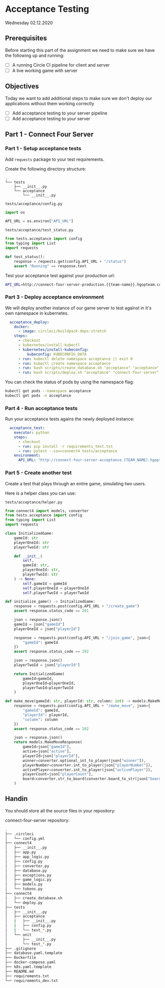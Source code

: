 # Acceptance Testing

Wednesday 02.12.2020

## Prerequisites
Before starting this part of the assignment we need to make sure we have the following up and running:
- [ ] A running Circle CI pipeline for client and server
- [ ] A live working game with server

## Objectives
Today we want to add additional steps to make sure we don't deploy our applications without them working correctly
- [ ] Add acceptance testing to your server pipeline
- [ ] Add acceptance testing to your server

## Part 1 - Connect Four Server

### Part 1 - Setup acceptance tests

Add `requests` package to your test requirements.

Create the following directory structure:

~~~
.
└── tests
    ├── __init__.py
    └── acceptance
        └── __init__.py
~~~

`tests/acceptance/config.py`
~~~python
import os

API_URL = os.environ["API_URL"]
~~~

`tests/acceptance/test_status.py`
~~~python
from tests.acceptance import config
from typing import List
import requests

def test_status():
    response = requests.get(config.API_URL + "/status")
    assert "Running" == response.text
~~~

Test your acceptance test against your production url:

~~~bash
API_URL=http://connect-four-server-production.{{team-name}}.hgopteam.com/ pytest tests/acceptance
~~~

### Part 3 - Deploy acceptance environment

We will deploy another instance of our game server to test against in it's own namespace in
kubernetes.

~~~yaml
  acceptance_deploy:
    docker:
      - image: circleci/buildpack-deps:stretch
    steps:
      - checkout
      - kubernetes/install-kubectl
      - kubernetes/install-kubeconfig:
          kubeconfig: KUBECONFIG_DATA
      - run: kubectl delete namespace acceptance || exit 0
      - run: kubectl create namespace acceptance
      - run: bash scripts/create_database.sh "acceptance" "acceptance"
      - run: bash scripts/deploy.sh "acceptance" "connect-four-server" "acceptance" "${CIRCLE_SHA1}"
~~~

You can check the status of pods by using the namespace flag:

~~~bash
kubectl get pods --namespace acceptance
kubectl get pods -n acceptance
~~~

### Part 4 - Run acceptance tests

Run your acceptance tests agains the newly deployed instance:

~~~yaml
  acceptance_test:
    executor: python
    steps:
      - checkout
      - run: pip install -r requirements_test.txt
      - run: pytest --cov=connect4 tests/acceptance
    environment:
      API_URL: "http://connect-four-server-acceptance.[TEAM_NAME].hgopteam.com/"
~~~

### Part 5 - Create another test

Create a test that plays through an entire game, simulating two users.

Here is a helper class you can use:

`tests/acceptance/helper.py`
~~~python
from connect4 import models, converter
from tests.acceptance import config
from typing import List
import requests

class InitializedGame:
    gameId: str
    playerOneId: str
    playerTwoId: str

    def __init__(
        self,
        gameId: str,
        playerOneId: str,
        playerTwoId: str
    ) -> None:
        self.gameId = gameId
        self.playerOneId = playerOneId
        self.playerTwoId = playerTwoId

def initialize_game() -> InitializedGame:
    response = requests.post(config.API_URL + "/create_game")
    assert response.status_code == 201

    json = response.json()
    gameId = json["gameId"]
    playerOneId = json["playerId"]

    response = requests.post(config.API_URL + "/join_game", json={
        "gameId": gameId
    })
    assert response.status_code == 202

    json = response.json()
    playerTwoId = json["playerId"]

    return InitializedGame(
        gameId=gameId,
        playerOneId=playerOneId,
        playerTwoId=playerTwoId
    )

def make_move(gameId: str, playerId: str, column: int) -> models.MakeMoveResponse:
    response = requests.post(config.API_URL + "/make_move", json={
        "gameId": gameId,
        "playerId": playerId,
        "column": column
    })
    assert response.status_code == 202

    json = response.json()
    return models.MakeMoveResponse(
        gameId=json["gameId"],
        active=json["active"],
        playerId=json["playerId"],
        winner=converter.optional_int_to_player(json["winner"]),
        playerNumber=converter.int_to_player(json["playerNumber"]),
        activePlayer=converter.int_to_player(json["activePlayer"]),
        playerCount=json["playerCount"],
        board=converter.str_to_board(converter.board_to_str(json["board"])),
    )
~~~

## Handin

You should store all the source files in your repository:

connect-four-server repository:
```bash
.
├── .circleci
│   └── config.yml
├── connect4
│   ├── __init__.py
│   ├── app.py
│   ├── app_logic.py
│   ├── config.py
│   ├── converter.py
│   ├── database.py
│   ├── exceptions.py
│   ├── game_logic.py
│   ├── models.py
│   └── tokens.py
├── connect4
│   ├── create_database.sh
│   └── deploy.py
├── tests
│   ├── __init__.py
│   ├── acceptance
│   |   ├── __init__.py
│   |   ├── config.py
│   |   └── test_*.py
│   └── unit
│       ├── __init__.py
│       └── test_*.py
├── .gitignore
├── database.yaml.template
├── Dockerfile
├── docker-compose.yaml
├── k8s.yaml.template
├── README.md
├── requirements.txt
└── requirements_dev.txt
```
